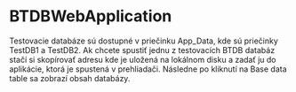 # BTDBWebApplication

Testovacie databáze sú dostupné v priečinku App_Data, kde sú priečinky TestDB1 a TestDB2.
Ak chcete spustiť jednu z testovacích BTDB databáz stačí si skopírovať adresu kde je uložená na lokálnom disku a zadať ju do aplikácie, 
ktorá je spustená v prehliadači. 
Následne po kliknutí na  Base data table sa zobrazí obsah databázy.
